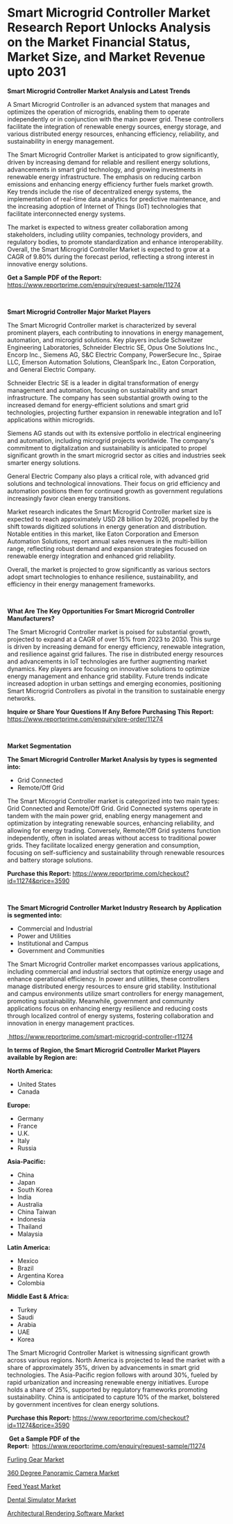 <p><h1>Smart Microgrid Controller Market Research Report Unlocks Analysis on the Market Financial Status, Market Size, and Market Revenue upto 2031</h1></p><p><strong>Smart Microgrid Controller Market Analysis and Latest Trends</strong></p>
<p><p>A Smart Microgrid Controller is an advanced system that manages and optimizes the operation of microgrids, enabling them to operate independently or in conjunction with the main power grid. These controllers facilitate the integration of renewable energy sources, energy storage, and various distributed energy resources, enhancing efficiency, reliability, and sustainability in energy management.</p><p>The Smart Microgrid Controller Market is anticipated to grow significantly, driven by increasing demand for reliable and resilient energy solutions, advancements in smart grid technology, and growing investments in renewable energy infrastructure. The emphasis on reducing carbon emissions and enhancing energy efficiency further fuels market growth. Key trends include the rise of decentralized energy systems, the implementation of real-time data analytics for predictive maintenance, and the increasing adoption of Internet of Things (IoT) technologies that facilitate interconnected energy systems.</p><p>The market is expected to witness greater collaboration among stakeholders, including utility companies, technology providers, and regulatory bodies, to promote standardization and enhance interoperability. Overall, the Smart Microgrid Controller Market is expected to grow at a CAGR of 9.80% during the forecast period, reflecting a strong interest in innovative energy solutions.</p></p>
<p><strong>Get a Sample PDF of the Report:&nbsp;</strong> <a href="https://www.reportprime.com/enquiry/request-sample/11274?utm_campaign=1530&utm_medium=2&utm_source=Github&utm_content=ia&utm_term=18102024&utm_id=smart-microgrid-controller">https://www.reportprime.com/enquiry/request-sample/11274</a></p>
<p>&nbsp;</p>
<p><strong>Smart Microgrid Controller Major Market Players</strong></p>
<p><p>The Smart Microgrid Controller market is characterized by several prominent players, each contributing to innovations in energy management, automation, and microgrid solutions. Key players include Schweitzer Engineering Laboratories, Schneider Electric SE, Opus One Solutions Inc., Encorp Inc., Siemens AG, S&C Electric Company, PowerSecure Inc., Spirae LLC, Emerson Automation Solutions, CleanSpark Inc., Eaton Corporation, and General Electric Company. </p><p>Schneider Electric SE is a leader in digital transformation of energy management and automation, focusing on sustainability and smart infrastructure. The company has seen substantial growth owing to the increased demand for energy-efficient solutions and smart grid technologies, projecting further expansion in renewable integration and IoT applications within microgrids.</p><p>Siemens AG stands out with its extensive portfolio in electrical engineering and automation, including microgrid projects worldwide. The company's commitment to digitalization and sustainability is anticipated to propel significant growth in the smart microgrid sector as cities and industries seek smarter energy solutions.</p><p>General Electric Company also plays a critical role, with advanced grid solutions and technological innovations. Their focus on grid efficiency and automation positions them for continued growth as government regulations increasingly favor clean energy transitions.</p><p>Market research indicates the Smart Microgrid Controller market size is expected to reach approximately USD 28 billion by 2026, propelled by the shift towards digitized solutions in energy generation and distribution. Notable entities in this market, like Eaton Corporation and Emerson Automation Solutions, report annual sales revenues in the multi-billion range, reflecting robust demand and expansion strategies focused on renewable energy integration and enhanced grid reliability. </p><p>Overall, the market is projected to grow significantly as various sectors adopt smart technologies to enhance resilience, sustainability, and efficiency in their energy management frameworks.</p></p>
<p>&nbsp;</p>
<p><strong>What Are The Key Opportunities For Smart Microgrid Controller Manufacturers?</strong></p>
<p><p>The Smart Microgrid Controller market is poised for substantial growth, projected to expand at a CAGR of over 15% from 2023 to 2030. This surge is driven by increasing demand for energy efficiency, renewable integration, and resilience against grid failures. The rise in distributed energy resources and advancements in IoT technologies are further augmenting market dynamics. Key players are focusing on innovative solutions to optimize energy management and enhance grid stability. Future trends indicate increased adoption in urban settings and emerging economies, positioning Smart Microgrid Controllers as pivotal in the transition to sustainable energy networks.</p></p>
<p><strong>Inquire or Share Your Questions If Any Before Purchasing This Report:</strong> <a href="https://www.reportprime.com/enquiry/pre-order/11274?utm_campaign=1530&utm_medium=2&utm_source=Github&utm_content=ia&utm_term=18102024&utm_id=smart-microgrid-controller">https://www.reportprime.com/enquiry/pre-order/11274</a></p>
<p>&nbsp;</p>
<p><strong>Market Segmentation</strong></p>
<p><strong>The Smart Microgrid Controller Market Analysis by types is segmented into:</strong></p>
<p><ul><li>Grid Connected</li><li>Remote/Off Grid</li></ul></p>
<p><p>The Smart Microgrid Controller market is categorized into two main types: Grid Connected and Remote/Off Grid. Grid Connected systems operate in tandem with the main power grid, enabling energy management and optimization by integrating renewable sources, enhancing reliability, and allowing for energy trading. Conversely, Remote/Off Grid systems function independently, often in isolated areas without access to traditional power grids. They facilitate localized energy generation and consumption, focusing on self-sufficiency and sustainability through renewable resources and battery storage solutions.</p></p>
<p><strong>Purchase this Report:&nbsp;</strong><a href="https://www.reportprime.com/checkout?id=11274&price=3590&utm_campaign=1530&utm_medium=2&utm_source=Github&utm_content=ia&utm_term=18102024&utm_id=smart-microgrid-controller">https://www.reportprime.com/checkout?id=11274&price=3590</a></p>
<p>&nbsp;</p>
<p><strong>The Smart Microgrid Controller Market Industry Research by Application is segmented into:</strong></p>
<p><ul><li>Commercial and Industrial</li><li>Power and Utilities</li><li>Institutional and Campus</li><li>Government and Communities</li></ul></p>
<p><p>The Smart Microgrid Controller market encompasses various applications, including commercial and industrial sectors that optimize energy usage and enhance operational efficiency. In power and utilities, these controllers manage distributed energy resources to ensure grid stability. Institutional and campus environments utilize smart controllers for energy management, promoting sustainability. Meanwhile, government and community applications focus on enhancing energy resilience and reducing costs through localized control of energy systems, fostering collaboration and innovation in energy management practices.</p></p>
<p><a href="https://www.reportprime.com/smart-microgrid-controller-r11274?utm_campaign=1530&utm_medium=2&utm_source=Github&utm_content=ia&utm_term=18102024&utm_id=smart-microgrid-controller">&nbsp;https://www.reportprime.com/smart-microgrid-controller-r11274</a></p>
<p><strong>In terms of Region, the Smart Microgrid Controller Market Players available by Region are:</strong></p>
<p>
    <p> <strong> North America: </strong>
        <ul>
            <li>United States</li>
            <li>Canada</li>
        </ul>
        </p> 
    <p> <strong> Europe: </strong>
        <ul>
            <li>Germany</li>
            <li>France</li>
            <li>U.K.</li>
            <li>Italy</li>
            <li>Russia</li>
        </ul>
        </p> 
    <p> <strong> Asia-Pacific: </strong>
        <ul>
            <li>China</li>
            <li>Japan</li>
            <li>South Korea</li>
            <li>India</li>
            <li>Australia</li>
            <li>China Taiwan</li>
            <li>Indonesia</li>
            <li>Thailand</li>
            <li>Malaysia</li>
        </ul>
        </p> 
    <p> <strong> Latin America: </strong>
        <ul>
            <li>Mexico</li>
            <li>Brazil</li>
            <li>Argentina Korea</li>
            <li>Colombia</li>
        </ul>
        </p> 
    <p> <strong> Middle East & Africa: </strong>
        <ul>
            <li>Turkey</li>
            <li>Saudi</li>
            <li>Arabia</li>
            <li>UAE</li>
            <li>Korea</li>
        </ul>
    </p>
    </p>
<p><p>The Smart Microgrid Controller Market is witnessing significant growth across various regions. North America is projected to lead the market with a share of approximately 35%, driven by advancements in smart grid technologies. The Asia-Pacific region follows with around 30%, fueled by rapid urbanization and increasing renewable energy initiatives. Europe holds a share of 25%, supported by regulatory frameworks promoting sustainability. China is anticipated to capture 10% of the market, bolstered by government incentives for clean energy solutions.</p></p>
<p><strong>Purchase this Report: </strong><a href="https://www.reportprime.com/checkout?id=11274&price=3590&utm_campaign=1530&utm_medium=2&utm_source=Github&utm_content=ia&utm_term=18102024&utm_id=smart-microgrid-controller">https://www.reportprime.com/checkout?id=11274&price=3590</a></p>
<p>&nbsp;<strong>Get a Sample PDF of the Report:&nbsp;&nbsp;</strong><a href="https://www.reportprime.com/enquiry/request-sample/11274?utm_campaign=1530&utm_medium=2&utm_source=Github&utm_content=ia&utm_term=18102024&utm_id=smart-microgrid-controller">https://www.reportprime.com/enquiry/request-sample/11274</a></p>
<p><strong></strong></p>
<p><p><a href="https://issuu.com/reportprime-2/docs/furling-gear-market-size-2030.pptx_6b2e7c188caea4?utm_campaign=1530&utm_medium=2&utm_source=Github&utm_content=ia&utm_term=18102024&utm_id=smart-microgrid-controller">Furling Gear Market</a></p><p><a href="https://www.linkedin.com/pulse/digital-transformation-360-degree-panoramic-camera-industry-fz7rf?utm_campaign=1530&utm_medium=2&utm_source=Github&utm_content=ia&utm_term=18102024&utm_id=smart-microgrid-controller">360 Degree Panoramic Camera Market</a></p><p><a href="https://www.linkedin.com/pulse/consumer-behavior-shifts-feed-yeast-market-demand-analysis-4tlbe?utm_campaign=1530&utm_medium=2&utm_source=Github&utm_content=ia&utm_term=18102024&utm_id=smart-microgrid-controller">Feed Yeast Market</a></p><p><a href="https://issuu.com/reportprime-2/docs/dental-simulator-market-size-2030.p_5678c341fb33b6?utm_campaign=1530&utm_medium=2&utm_source=Github&utm_content=ia&utm_term=18102024&utm_id=smart-microgrid-controller">Dental Simulator Market</a></p><p><a href="https://github.com/chaschadedn/Market-Research-Report-List-1/blob/main/architectural-rendering-software-market.md?utm_campaign=1530&utm_medium=2&utm_source=Github&utm_content=ia&utm_term=18102024&utm_id=smart-microgrid-controller">Architectural Rendering Software Market</a></p></p>